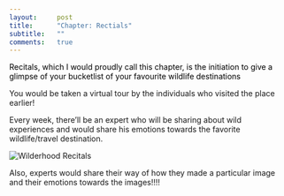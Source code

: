 ```yaml
---
layout:     post
title:      "Chapter: Rectials"
subtitle:   ""
comments:   true
---
```


<p><a href="http://recitals.wilderhood.com" style="text-decoration:none; color:black">Recitals, which I would proudly call this chapter, is the initiation to give a glimpse of your bucketlist of your favourite wildlife destinations</a></p>

<p>You would be taken a virtual tour by the individuals who visited the place earlier! </p>

<p>Every week, there’ll be an expert who will be sharing about wild experiences and would share his emotions towards the favorite wildlife/travel destination. </p>

<img src="{{ site.baseurl }}/img/2015-01-28/recitals.png" alt="Wilderhood Recitals">

<p>Also, experts would share their way of how they made a particular image and their emotions towards the images!!!!</p>